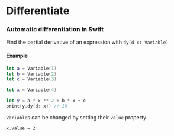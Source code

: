 # Differentiate

### Automatic differentiation in Swift
Find the partial derivative of an expression with `dy(d x: Variable)`

#### Example
```swift
let a = Variable(1)
let b = Variable(2)
let c = Variable(3)

let x = Variable(4)

let y = a * x ** 2 + b * x + c
print(y.dy(d: x)) // 10
```

`Variable`s can be changed by setting their `value` property
```
x.value = 2
```
